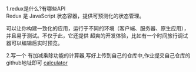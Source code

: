 1.redux是什么?有哪些API     
Redux 是 JavaScript 状态容器，提供可预测化的状态管理。

可以让你构建一致化的应用，运行于不同的环境（客户端、服务器、原生应用），并且易于测试。不仅于此，它还提供 超爽的开发体验，比如有一个时间旅行调试器可以编辑后实时预览。

2.写一个 有加减乘除功能的计算器,写好上传到自己的仓库中,作业提交自己仓库的github地址即可
[calculator](https://github.com/zhangdongming1989/react-homework-week5)

